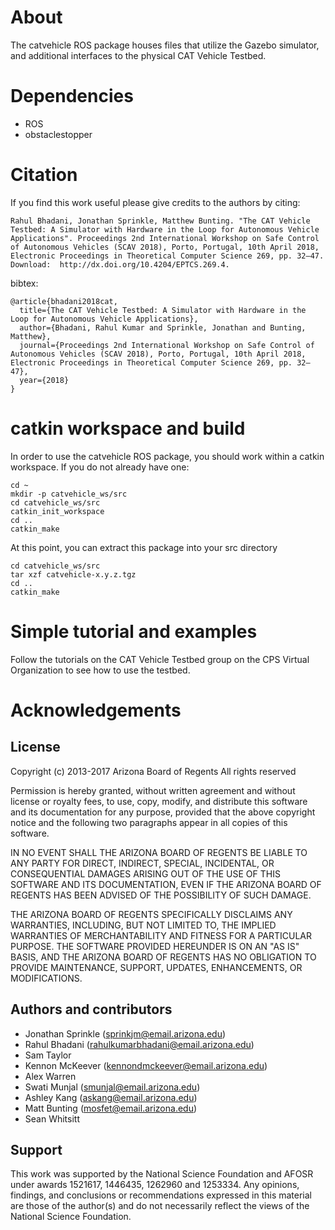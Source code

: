 # About
The catvehicle ROS package houses files that utilize the Gazebo simulator, and additional interfaces to the physical CAT Vehicle Testbed.

# Dependencies
* ROS
* obstaclestopper
# Citation
If you find this work useful please give credits to the authors by citing:
```
Rahul Bhadani, Jonathan Sprinkle, Matthew Bunting. "The CAT Vehicle Testbed: A Simulator with Hardware in the Loop for Autonomous Vehicle Applications". Proceedings 2nd International Workshop on Safe Control of Autonomous Vehicles (SCAV 2018), Porto, Portugal, 10th April 2018, Electronic Proceedings in Theoretical Computer Science 269, pp. 32–47. Download:  http://dx.doi.org/10.4204/EPTCS.269.4.
````

bibtex:
```
@article{bhadani2018cat,
  title={The CAT Vehicle Testbed: A Simulator with Hardware in the Loop for Autonomous Vehicle Applications},
  author={Bhadani, Rahul Kumar and Sprinkle, Jonathan and Bunting, Matthew},
  journal={Proceedings 2nd International Workshop on Safe Control of Autonomous Vehicles (SCAV 2018), Porto, Portugal, 10th April 2018, Electronic Proceedings in Theoretical Computer Science 269, pp. 32–47},
  year={2018}
}
```


# catkin workspace and build
In order to use the catvehicle ROS package, you should work within a catkin workspace. If you do not already have one:
```
cd ~
mkdir -p catvehicle_ws/src
cd catvehicle_ws/src
catkin_init_workspace
cd ..
catkin_make
```

At this point, you can extract this package into your src directory
```
cd catvehicle_ws/src
tar xzf catvehicle-x.y.z.tgz
cd ..
catkin_make
```

# Simple tutorial and examples
Follow the tutorials on the CAT Vehicle Testbed group on the CPS Virtual Organization to see how to use the testbed.

# Acknowledgements
## License
Copyright (c) 2013-2017 Arizona Board of Regents
All rights reserved

Permission is hereby granted, without written agreement and without 
license or royalty fees, to use, copy, modify, and distribute this
software and its documentation for any purpose, provided that the 
above copyright notice and the following two paragraphs appear in 
all copies of this software.
 
IN NO EVENT SHALL THE ARIZONA BOARD OF REGENTS BE LIABLE TO ANY PARTY 
FOR DIRECT, INDIRECT, SPECIAL, INCIDENTAL, OR CONSEQUENTIAL DAMAGES 
ARISING OUT OF THE USE OF THIS SOFTWARE AND ITS DOCUMENTATION, EVEN 
IF THE ARIZONA BOARD OF REGENTS HAS BEEN ADVISED OF THE POSSIBILITY OF 
SUCH DAMAGE.

THE ARIZONA BOARD OF REGENTS SPECIFICALLY DISCLAIMS ANY WARRANTIES, 
INCLUDING, BUT NOT LIMITED TO, THE IMPLIED WARRANTIES OF MERCHANTABILITY 
AND FITNESS FOR A PARTICULAR PURPOSE. THE SOFTWARE PROVIDED HEREUNDER
IS ON AN "AS IS" BASIS, AND THE ARIZONA BOARD OF REGENTS HAS NO OBLIGATION
TO PROVIDE MAINTENANCE, SUPPORT, UPDATES, ENHANCEMENTS, OR MODIFICATIONS.

## Authors and contributors
* Jonathan Sprinkle (sprinkjm@email.arizona.edu)
* Rahul Bhadani (rahulkumarbhadani@email.arizona.edu)
* Sam Taylor
* Kennon McKeever (kennondmckeever@email.arizona.edu)
* Alex Warren
* Swati Munjal (smunjal@email.arizona.edu)
* Ashley Kang (askang@email.arizona.edu)
* Matt Bunting (mosfet@email.arizona.edu)
* Sean Whitsitt

## Support
This work was supported by the National Science Foundation and AFOSR under awards 1521617, 1446435, 1262960 and 1253334. Any opinions, findings, and conclusions or recommendations expressed in this material are those of the author(s) and do not necessarily reflect the views of the National Science Foundation.

